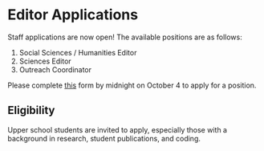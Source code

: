 # Editor Applications

Staff applications are now open! The available positions are as follows:

1. Social Sciences / Humanities Editor
2. Sciences Editor
3. Outreach Coordinator

Please complete [this](https://docs.google.com/forms/d/e/1FAIpQLSfkK7iOVFmJXwIm_IA4Aa3tIn4AqCUL_5i3CWuCt1pK0RC1TQ/viewform) form by midnight on October 4 to apply for a position.

## Eligibility

Upper school students are invited to apply, especially those with a background in research, student publications, and coding.